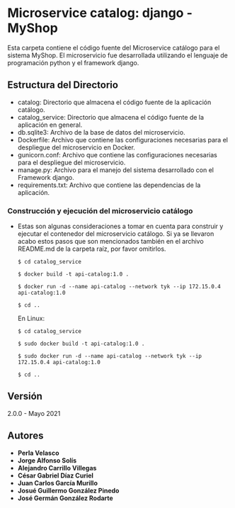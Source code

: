 # Microservice catalog: django - MyShop

Esta carpeta contiene el código fuente del Microservice catálogo para el sistema MyShop. El microservicio fue desarrollada utilizando el lenguaje de programación python y el framework django.

## Estructura del Directorio

- catalog: Directorio que almacena el código fuente de la aplicación catálogo.
- catalog_service: Directorio que almacena el código fuente de la aplicación en general.
- db.sqlite3: Archivo de la base de datos del microservicio.
- Dockerfile: Archivo que contiene las configuraciones necesarias para el despliegue del microservicio en Docker.
- gunicorn.conf: Archivo que contiene las configuraciones necesarias para el despliegue del microservicio.
- manage.py: Archivo para el manejo del sistema desarrollado con el Framework django.
- requirements.txt: Archivo que contiene las dependencias de la aplicación.

### Construcción y ejecución del microservicio catálogo

- Estas son algunas consideraciones a tomar en cuenta para construir y ejecutar el contenedor del microservicio catálogo. Si ya se llevaron acabo estos pasos que son mencionados también en el archivo README.md de la carpeta raíz, por favor omitirlos.

   ```shell
   $ cd catalog_service

   $ docker build -t api-catalog:1.0 .

   $ docker run -d --name api-catalog --network tyk --ip 172.15.0.4 api-catalog:1.0
   
   $ cd ..
   ```

   En Linux:

   ```shell
   $ cd catalog_service

   $ sudo docker build -t api-catalog:1.0 .

   $ sudo docker run -d --name api-catalog --network tyk --ip 172.15.0.4 api-catalog:1.0
   
   $ cd ..
   ```

## Versión

2.0.0 - Mayo 2021

## Autores

* **Perla Velasco**
* **Jorge Alfonso Solís**
* **Alejandro Carrillo Villegas**
* **César Gabriel Díaz Curiel**
* **Juan Carlos García Murillo**
* **Josué Guillermo González Pinedo**
* **José Germán González Rodarte**